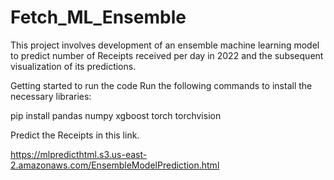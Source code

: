 # Fetch_ML_Ensemble
This project involves development of an ensemble machine learning model to predict number of Receipts received per day in 2022 and the subsequent visualization of its predictions. 

Getting started to run the code
Run the following commands to install the necessary libraries:

pip install pandas numpy xgboost torch torchvision


Predict the Receipts in this link.

https://mlpredicthtml.s3.us-east-2.amazonaws.com/EnsembleModelPrediction.html
